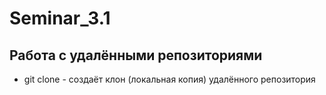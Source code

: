﻿# Seminar_3.1
## Работа с удалёнными репозиториями
* git clone - создаёт клон (локальная копия) удалённого репозитория